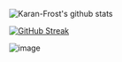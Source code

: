 ![Karan-Frost's github stats](https://github-readme-stats.vercel.app/api?username=Karan-Frost&show_icons=true)

[![GitHub Streak](https://streak-stats.demolab.com?user=Karan-Frost)](https://git.io/streak-stats)

![image](https://github.com/Karan-Frost/Karan-Frost/assets/159105703/e537ed02-f05f-4311-8631-0aa5d7614ef5)

